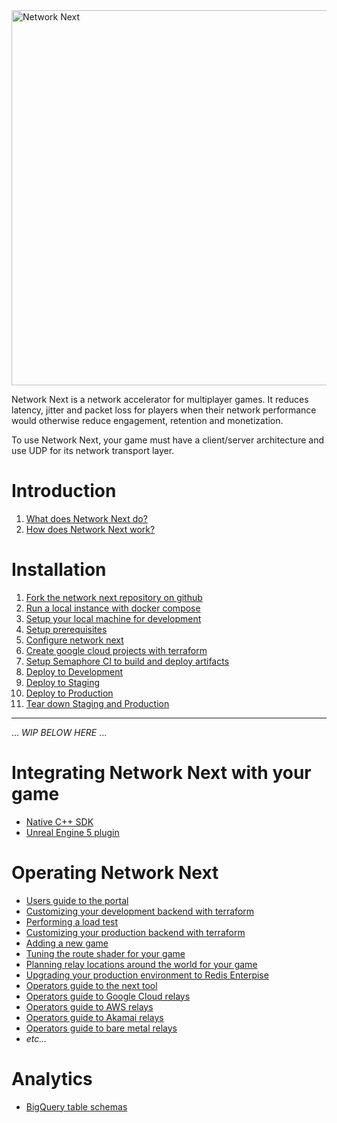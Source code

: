 <img src="https://static.wixstatic.com/media/799fd4_0512b6edaeea4017a35613b4c0e9fc0b~mv2.jpg/v1/fill/w_1200,h_140,al_c,q_80,usm_0.66_1.00_0.01/networknext_logo_colour_black_RGB_tightc.jpg" alt="Network Next" width="600"/>

<br>

Network Next is a network accelerator for multiplayer games. It reduces latency, jitter and packet loss for players when their network performance would otherwise reduce engagement, retention and monetization.

To use Network Next, your game must have a client/server architecture and use UDP for its network transport layer.

# Introduction

1. [What does Network Next do?](docs/what_does_network_next_do.md)
2. [How does Network Next work?](docs/how_does_network_next_work.md)

# Installation

1. [Fork the network next repository on github](docs/fork_next_repository.md)
2. [Run a local instance with docker compose](docs/run_local_instance_with_docker_compose.md)
3. [Setup your local machine for development](docs/setup_your_local_machine_for_development.md)
4. [Setup prerequisites](docs/setup_prerequisites.md)
5. [Configure network next](docs/configure_network_next.md)
6. [Create google cloud projects with terraform](docs/create_google_cloud_projects_with_terraform.md)
7. [Setup Semaphore CI to build and deploy artifacts](docs/setup_semaphore_ci_to_build_and_deploy_artifacts.md)
8. [Deploy to Development](docs/deploy_to_development.md)
9. [Deploy to Staging](docs/deploy_to_staging.md)
10. [Deploy to Production](docs/deploy_to_production.md)
11. [Tear down Staging and Production](docs/tear_down_staging_and_production.md)

--------------------------------------------------------------

... _WIP BELOW HERE_ ...

# Integrating Network Next with your game

* [Native C++ SDK](docs/native_cpp_sdk.md)
* [Unreal Engine 5 plugin](docs/native_ue5_plugin.md)

# Operating Network Next

* [Users guide to the portal](docs/users_guide_to_the_portal.md)
* [Customizing your development backend with terraform](docs/customizing_your_development_backend_with_terraform.md)
* [Performing a load test](docs/performing_a_load_test.md)
* [Customizing your production backend with terraform](docs/customizing_your_production_backend_with_terraform.md)
* [Adding a new game](docs/adding_a_new_game.md)
* [Tuning the route shader for your game](docs/tuning_the_route_shader_for_your_game.md)
* [Planning relay locations around the world for your game](docs/planning_relay_locations_around_the_world_for_your_game.md)
* [Upgrading your production environment to Redis Enterpise](docs/upgrading_your_production_environment_to_redis_enterprise.md)
* [Operators guide to the next tool](docs/users_guide_to_the_next_tool.md)
* [Operators guide to Google Cloud relays](docs/users_guide_to_google_cloud_relays.md)
* [Operators guide to AWS relays](docs/users_guide_to_aws_relays.md)
* [Operators guide to Akamai relays](docs/users_guide_to_akamai_relays.md)
* [Operators guide to bare metal relays](docs/users_guide_to_bare_metal_relays.md)
* _etc..._

# Analytics

* [BigQuery table schemas](docs/bigquery_table_schemas.md)
  
